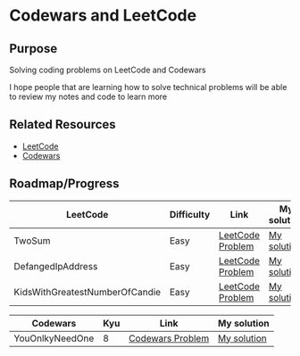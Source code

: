 # Codewars and LeetCode



## Purpose
Solving coding problems on LeetCode and Codewars

I hope people that are learning how to solve technical problems will be able to review my notes and code to learn more



## Related Resources

* [LeetCode](https://leetcode.com/)
* [Codewars](https://www.codewars.com/dashboard)

## Roadmap/Progress

| LeetCode  | Difficulty | Link | My solution |
| ------------- | ------------- | ------------- | ------------- |
| TwoSum  | Easy  | [LeetCode Problem](https://leetcode.com/problems/two-sum/)  | [My solution](https://github.com/PhraxayaM/CodewarsAndLeetCode/blob/main/CodewarsAndLeetCode.playground/Pages/LC-TwoSum.xcplaygroundpage/Contents.swift) |
| DefangedIpAddress  | Easy  | [LeetCode Problem](https://leetcode.com/problems/defanging-an-ip-address/)  | [My solution](https://github.com/PhraxayaM/CodewarsAndLeetCode/blob/main/CodewarsAndLeetCode.playground/Pages/LC-DefangedIP.xcplaygroundpage/Contents.swift) |
| KidsWithGreatestNumberOfCandie  | Easy  | [LeetCode Problem](https://leetcode.com/problems/kids-with-the-greatest-number-of-candies/)  | [My solution](https://github.com/PhraxayaM/CodewarsAndLeetCode/blob/main/CodewarsAndLeetCode.playground/Pages/LC-KidsWithGreatestNumberOfCandies.xcplaygroundpage/Contents.swift) |



| Codewars  | Kyu | Link | My solution |
| ------------- | ------------- | ------------- | ------------- |
| YouOnlkyNeedOne  | 8 | [Codewars Problem](https://www.codewars.com/kata/57cc975ed542d3148f00015b/train/swift)  | [My solution](https://github.com/PhraxayaM/CodewarsAndLeetCode/blob/main/CodewarsAndLeetCode.playground/Pages/CW-YouOnlyNeedOne.xcplaygroundpage/Contents.swift) |



